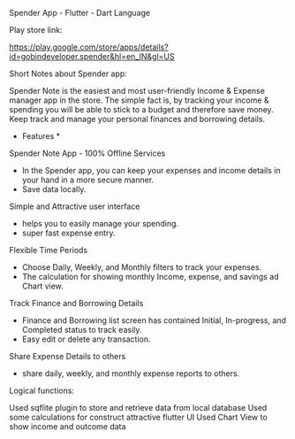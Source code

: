 Spender App - Flutter - Dart Language


Play store link: 


https://play.google.com/store/apps/details?id=gobindeveloper.spender&hl=en_IN&gl=US



Short Notes about Spender app:

Spender Note is the easiest and most user-friendly Income & Expense manager app in the store. The simple fact is, by tracking your income & spending you will be able to stick to a budget and therefore save money. Keep track and manage your personal finances and borrowing details.


* Features *

Spender Note App - 100% Offline Services
- In the Spender app, you can keep your expenses and income details in your hand in a more secure manner.
- Save data locally.

Simple and Attractive user interface
- helps you to easily manage your spending.
- super fast expense entry.

Flexible Time Periods
- Choose Daily, Weekly, and Monthly filters to track your expenses.
- The calculation for showing monthly Income, expense, and savings ad Chart view.

Track Finance and Borrowing Details
- Finance and Borrowing list screen has contained Initial, In-progress, and Completed status to track easily.
- Easy edit or delete any transaction.

Share Expense Details to others
- share daily, weekly, and monthly expense reports to others.



Logical functions:

Used sqflite plugin to store and retrieve data from local database
Used some calculations for construct attractive flutter UI
Used Chart View to show income and outcome data 

